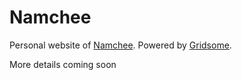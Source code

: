 # Namchee

Personal website of [Namchee](https://github.com/Namchee).
Powered by [Gridsome](https://gridsome.org/).

More details coming soon
